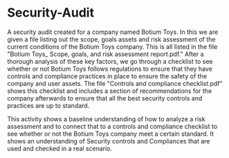 # Security-Audit

A security audit created for a company named Botium Toys. In this we are given a file listing out the scope, goals assets and risk assessment of the current conditions of the Botium Toys company. This is all listed in the file "Botium Toys_ Scope, goals, and risk assessment report.pdf." After a thorough analysis of these key factors, we go through a checklist to see whether or not Botium Toys follows regulations to ensure that they have controls and compliance practices in place to ensure the safety of the company and user assets. The file "Controls and compliance checklist.pdf" shows this checklist and includes a section of recommendations for the company afterwards to ensure that all the best security controls and practices are up to standard.

This activity shows a baseline understanding of how to analyze a risk assessment and to connect that to a controls and compliance checklist to see whether or not the Botium Toys company meet a certain standard. It shows an understanding of Security controls and Compliances that are used and checked in a real scenario.
